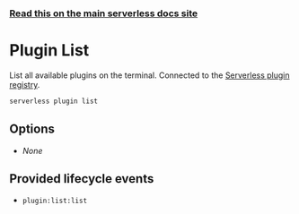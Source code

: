 <!--
title: Serverless Framework Commands - AWS Lambda - Plugin List
menuText: plugin list
menuOrder: 17
description: List all available Serverless plugins
layout: Doc
-->

<!-- DOCS-SITE-LINK:START automatically generated  -->

### [Read this on the main serverless docs site](https://www.serverless.com/framework/docs/providers/aws/cli-reference/plugin-list)

<!-- DOCS-SITE-LINK:END -->

# Plugin List

List all available plugins on the terminal. Connected to the [Serverless plugin registry](https://github.com/serverless/plugins).

```bash
serverless plugin list
```

## Options

- _None_

## Provided lifecycle events

- `plugin:list:list`
